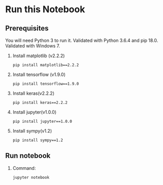 # Run this Notebook

## Prerequisites

You will need Python 3 to run it. Validated with Python 3.6.4 and pip 18.0. Validated with Windows 7.

1. Install matplotlib (v2.2.2)
    ```
    pip install matplotlib==2.2.2
    ```
2. Install tensorflow (v1.9.0)
    ```
    pip install tensorflow==1.9.0
    ```
3. Install keras(v2.2.2)
    ```
    pip install keras==2.2.2
    ```
4. Install jupyter(v1.0.0)
    ```
    pip install jupyter==1.0.0
    ```
5. Install sympy(v1.2)
    ```
    pip install sympy==1.2
    ```

## Run notebook

1. Command:
    ```
    jupyter notebook
    ```